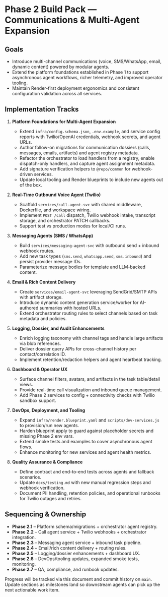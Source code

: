 # Phase 2 Build Pack — Communications & Multi-Agent Expansion

## Goals
- Introduce multi-channel communications (voice, SMS/WhatsApp, email, dynamic content) powered by modular agents.
- Extend the platform foundations established in Phase 1 to support asynchronous agent workflows, richer telemetry, and improved operator tooling.
- Maintain Render-first deployment ergonomics and consistent configuration validation across all services.

## Implementation Tracks
1. **Platform Foundations for Multi-Agent Expansion**
   - Extend `infra/config.schema.json`, `.env.example`, and service config reports with Twilio/OpenAI credentials, webhook secrets, and agent URLs.
   - Author follow-on migrations for communication dossiers (calls, messages, emails, artifacts) and agent registry metadata.
   - Refactor the orchestrator to load handlers from a registry, enable dispatch-only handlers, and capture agent assignment metadata.
   - Add signature verification helpers to `@repo/common` for webhook-driven services.
   - Update local tooling and Render blueprints to include new agents out of the box.

2. **Real-Time Outbound Voice Agent (Twilio)**
   - Scaffold `services/call-agent-svc` with shared middleware, Dockerfile, and workspace wiring.
   - Implement `POST /call` dispatch, Twilio webhook intake, transcript storage, and orchestrator PATCH callbacks.
   - Support test vs production modes for local/CI runs.

3. **Messaging Agents (SMS / WhatsApp)**
   - Build `services/messaging-agent-svc` with outbound send + inbound webhook routes.
   - Add new task types (`sms.send`, `whatsapp.send`, `sms.inbound`) and persist provider message IDs.
   - Parameterize message bodies for template and LLM-backed content.

4. **Email & Rich Content Delivery**
   - Create `services/email-agent-svc` leveraging SendGrid/SMTP APIs with artifact storage.
   - Introduce dynamic content generation service/worker for AI-authored summaries with hosted URLs.
   - Extend orchestrator routing rules to select channels based on task metadata and policies.

5. **Logging, Dossier, and Audit Enhancements**
   - Enrich logging taxonomy with channel tags and handle large artifacts via blob references.
   - Deliver dossier query APIs for cross-channel history per contact/correlation ID.
   - Implement retention/redaction helpers and agent heartbeat tracking.

6. **Dashboard & Operator UX**
   - Surface channel filters, avatars, and artifacts in the task table/detail views.
   - Provide real-time call visualization and inbound queue management.
   - Add Phase 2 services to config + connectivity checks with Twilio sandbox support.

7. **DevOps, Deployment, and Tooling**
   - Expand `infra/render.blueprint.yaml` and `scripts/dev-services.js` to provision/run new agents.
   - Harden blueprint apply to guard against placeholder secrets and missing Phase 2 env vars.
   - Extend smoke tests and examples to cover asynchronous agent flows.
   - Enhance monitoring for new services and agent health metrics.

8. **Quality Assurance & Compliance**
   - Define contract and end-to-end tests across agents and fallback scenarios.
   - Update `docs/testing.md` with new manual regression steps and webhook verification.
   - Document PII handling, retention policies, and operational runbooks for Twilio outages and retries.

## Sequencing & Ownership
- **Phase 2.1** – Platform schema/migrations + orchestrator agent registry.
- **Phase 2.2** – Call agent service + Twilio webhooks + orchestrator integration.
- **Phase 2.3** – Messaging agent service + inbound task pipeline.
- **Phase 2.4** – Email/rich content delivery + routing rules.
- **Phase 2.5** – Logging/dossier enhancements + dashboard UX.
- **Phase 2.6** – DevOps/tooling updates, expanded smoke tests, monitoring.
- **Phase 2.7** – QA, compliance, and runbook updates.

Progress will be tracked via this document and commit history on `main`. Update sections as milestones land so downstream agents can pick up the next actionable work item.

